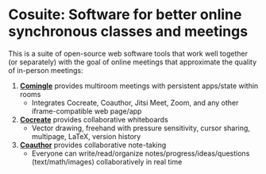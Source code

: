 # Cosuite: Software for better online synchronous classes and meetings

This is a suite of open-source web software tools that work well together (or separately)
with the goal of online meetings that approximate the quality of in-person meetings:

1. [**Comingle**](https://github.com/edemaine/comingle) provides multiroom meetings with persistent apps/state within rooms
   * Integrates Cocreate, Coauthor, Jitsi Meet, Zoom, and any other iframe-compatible web page/app
2. [**Cocreate**](https://github.com/edemaine/cocreate) provides collaborative whiteboards
   * Vector drawing, freehand with pressure sensitivity, cursor sharing, multipage, LaTeX, version history
3. [**Coauthor**](https://github.com/edemaine/coauthor) provides collaborative note-taking
   * Everyone can write/read/organize notes/progress/ideas/questions (text/math/images) collaboratively in real time
